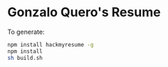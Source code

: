 # Gonzalo Quero's Resume

To generate:

```bash
npm install hackmyresume -g
npm install
sh build.sh
```
